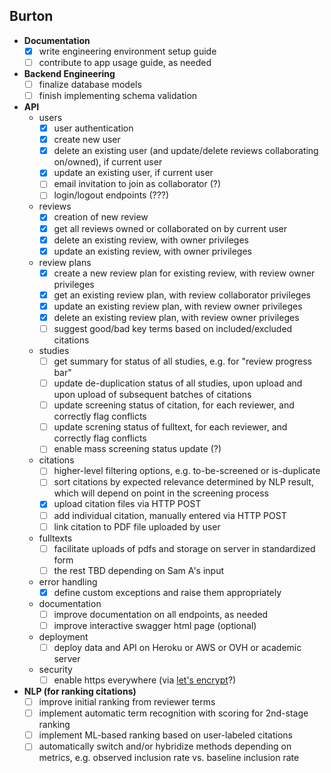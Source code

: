 ## Burton

- **Documentation**
    - [x] write engineering environment setup guide
    - [ ] contribute to app usage guide, as needed
- **Backend Engineering**
    - [ ] finalize database models
    - [ ] finish implementing schema validation
- **API**
    - users
        - [x] user authentication
        - [x] create new user
        - [x] delete an existing user (and update/delete reviews collaborating on/owned), if current user
        - [x] update an existing user, if current user
        - [ ] email invitation to join as collaborator (?)
        - [ ] login/logout endpoints (???)
    - reviews
        - [x] creation of new review
        - [x] get all reviews owned or collaborated on by current user
        - [x] delete an existing review, with owner privileges
        - [x] update an existing review, with owner privileges
    - review plans
        - [x] create a new review plan for existing review, with review owner privileges
        - [x] get an existing review plan, with review collaborator privileges
        - [x] update an existing review plan, with review owner privileges
        - [x] delete an existing review plan, with review owner privileges
        - [ ] suggest good/bad key terms based on included/excluded citations
    - studies
        - [ ] get summary for status of all studies, e.g. for "review progress bar"
        - [ ] update de-duplication status of all studies, upon upload and upon upload of subsequent batches of citations
        - [ ] update screening status of citation, for each reviewer, and correctly flag conflicts
        - [ ] update screning status of fulltext, for each reviewer, and correctly flag conflicts
        - [ ] enable mass screening status update (?)
    - citations
        - [ ] higher-level filtering options, e.g. to-be-screened or is-duplicate
        - [ ] sort citations by expected relevance determined by NLP result, which will depend on point in the screening process
        - [x] upload citation files via HTTP POST
        - [ ] add individual citation, manually entered via HTTP POST
        - [ ] link citation to PDF file uploaded by user
    - fulltexts
        - [ ] facilitate uploads of pdfs and storage on server in standardized form
        - [ ] the rest TBD depending on Sam A's input
    - error handling
        - [x] define custom exceptions and raise them appropriately
    - documentation
        - [ ] improve documentation on all endpoints, as needed
        - [ ] improve interactive swagger html page (optional)
    - deployment
        - [ ] deploy data and API on Heroku or AWS or OVH or academic server
    - security
        - [ ] enable https everywhere (via [let's encrypt](https://letsencrypt.org/)?)
- **NLP (for ranking citations)**
    - [ ] improve initial ranking from reviewer terms
    - [ ] implement automatic term recognition with scoring for 2nd-stage ranking
    - [ ] implement ML-based ranking based on user-labeled citations
    - [ ] automatically switch and/or hybridize methods depending on metrics, e.g. observed inclusion rate vs. baseline inclusion rate
